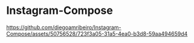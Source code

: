 # Instagram-Compose




https://github.com/diegoamribeiro/Instagram-Compose/assets/50756528/723f3a05-31a5-4ea0-b3d8-59aa494659d4

